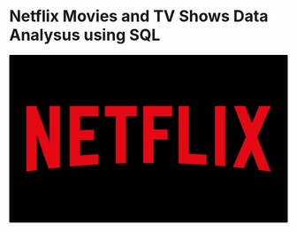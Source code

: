 # Netflix Movies and TV Shows Data Analysus using SQL

![Netflix Logo](https://github.com/AnkitDiwa-kar/Netflix_sql_project/blob/main/Netflix.jpg)
